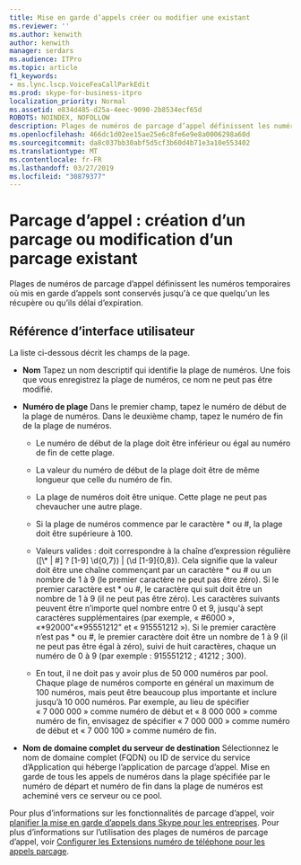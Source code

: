 ```yaml
---
title: Mise en garde d’appels créer ou modifier une existant
ms.reviewer: ''
ms.author: kenwith
author: kenwith
manager: serdars
ms.audience: ITPro
ms.topic: article
f1_keywords:
- ms.lync.lscp.VoiceFeaCallParkEdit
ms.prod: skype-for-business-itpro
localization_priority: Normal
ms.assetid: e834d485-d25a-4eec-9090-2b8534ecf65d
ROBOTS: NOINDEX, NOFOLLOW
description: Plages de numéros de parcage d’appel définissent les numéros temporaires où mis en garde d’appels sont conservés jusqu'à ce que quelqu'un les récupère ou qu’ils délai d’expiration.
ms.openlocfilehash: 466dc1d02ee15ae25e6c8fe6e9e8a0006298a60d
ms.sourcegitcommit: da8c037bb30abf5d5cf3b60d4b71e3a10e553402
ms.translationtype: MT
ms.contentlocale: fr-FR
ms.lasthandoff: 03/27/2019
ms.locfileid: "30879377"
---
```

# <a name="call-park-create-new-or-edit-existing"></a>Parcage d’appel : création d’un parcage ou modification d’un parcage existant

Plages de numéros de parcage d’appel définissent les numéros temporaires où mis en garde d’appels sont conservés jusqu'à ce que quelqu'un les récupère ou qu’ils délai d’expiration.

## <a name="ui-reference"></a>Référence d’interface utilisateur

La liste ci-dessous décrit les champs de la page.

- **Nom** Tapez un nom descriptif qui identifie la plage de numéros. Une fois que vous enregistrez la plage de numéros, ce nom ne peut pas être modifié.

- **Numéro de plage** Dans le premier champ, tapez le numéro de début de la plage de numéros. Dans le deuxième champ, tapez le numéro de fin de la plage de numéros.

  - Le numéro de début de la plage doit être inférieur ou égal au numéro de fin de cette plage.

  - La valeur du numéro de début de la plage doit être de même longueur que celle du numéro de fin.

  - La plage de numéros doit être unique. Cette plage ne peut pas chevaucher une autre plage.

  - Si la plage de numéros commence par le caractère \* ou #, la plage doit être supérieure à 100.

  - Valeurs valides : doit correspondre à la chaîne d’expression régulière ([\\* | #] ? [1-9] \d{0,7}) | (\d [1-9]{0,8}). Cela signifie que la valeur doit être une chaîne commençant par un caractère \* ou # ou un nombre de 1 à 9 (le premier caractère ne peut pas être zéro). Si le premier caractère est \* ou #, le caractère qui suit doit être un nombre de 1 à 9 (il ne peut pas être zéro). Les caractères suivants peuvent être n’importe quel nombre entre 0 et 9, jusqu'à sept caractères supplémentaires (par exemple, « #6000 », «\*92000"«\*95551212" et « 915551212 »). Si le premier caractère n’est pas \* ou #, le premier caractère doit être un nombre de 1 à 9 (il ne peut pas être égal à zéro), suivi de huit caractères, chaque un numéro de 0 à 9 (par exemple : 915551212 ; 41212 ; 300).

  - En tout, il ne doit pas y avoir plus de 50 000 numéros par pool. Chaque plage de numéros comporte en général un maximum de 100 numéros, mais peut être beaucoup plus importante et inclure jusqu’à 10 000 numéros. Par exemple, au lieu de spécifier « 7 000 000 » comme numéro de début et « 8 000 000 » comme numéro de fin, envisagez de spécifier « 7 000 000 » comme numéro de début et « 7 000 100 » comme numéro de fin.

- **Nom de domaine complet du serveur de destination** Sélectionnez le nom de domaine complet (FQDN) ou ID de service du service d’Application qui héberge l’application de parcage d’appel. Mise en garde de tous les appels de numéros dans la plage spécifiée par le numéro de départ et numéro de fin dans la plage de numéros est acheminé vers ce serveur ou ce pool.

Pour plus d’informations sur les fonctionnalités de parcage d’appel, voir [planifier la mise en garde d’appels dans Skype pour les entreprises](../../../plan-your-deployment/enterprise-voice-solution/call-park.md). Pour plus d’informations sur l’utilisation des plages de numéros de parcage d’appel, voir [Configurer les Extensions numéro de téléphone pour les appels parcage](https://technet.microsoft.com/library/fbf97624-9587-42a6-b276-1b69c574a74d.aspx).


